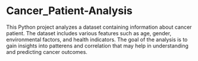 # Cancer_Patient-Analysis
This Python project analyzes a dataset containing information about cancer patient. The dataset includes various features such as age, gender, environmental factors, and health indicators. The goal of the analysis is to gain insights into patterens and correlation that may help in understanding and predicting cancer outcomes.

